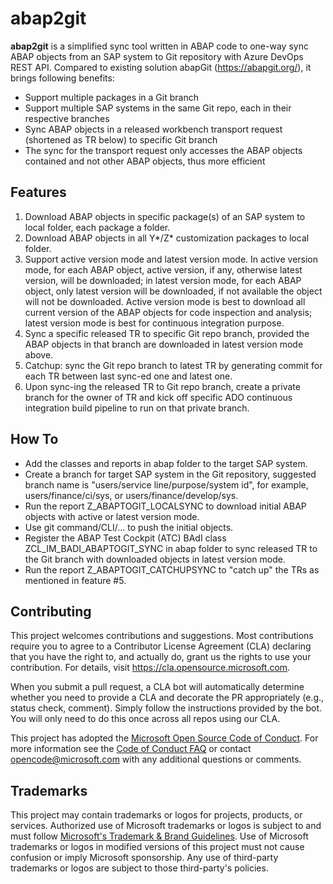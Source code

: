 # abap2git

**abap2git** is a simplified sync tool written in ABAP code to one-way sync ABAP objects from an SAP system to Git repository with Azure DevOps REST API. Compared to existing solution abapGit (https://abapgit.org/), it brings following benefits:
* Support multiple packages in a Git branch
* Support multiple SAP systems in the same Git repo, each in their respective branches
* Sync ABAP objects in a released workbench transport request (shortened as TR below) to specific Git branch
* The sync for the transport request only accesses the ABAP objects contained and not other ABAP objects, thus more efficient

## Features
1. Download ABAP objects in specific package(s) of an SAP system to local folder, each package a folder.
2. Download ABAP objects in all Y*/Z* customization packages to local folder.
3. Support active version mode and latest version mode. In active version mode, for each ABAP object, active version, if any, otherwise latest version, will be downloaded; in latest version mode, for each ABAP object, only latest version will be downloaded, if not available the object will not be downloaded. Active version mode is best to download all current version of the ABAP objects for code inspection and analysis; latest version mode is best for continuous integration purpose.
4. Sync a specific released TR to specific Git repo branch, provided the ABAP objects in that branch are downloaded in latest version mode above.
5. Catchup: sync the Git repo branch to latest TR by generating commit for each TR between last sync-ed one and latest one.
6. Upon sync-ing the released TR to Git repo branch, create a private branch for the owner of TR and kick off specific ADO continuous integration build pipeline to run on that private branch.

## How To
* Add the classes and reports in abap folder to the target SAP system.
* Create a branch for target SAP system in the Git repository, suggested branch name is "users/service line/purpose/system id", for example, users/finance/ci/sys, or users/finance/develop/sys.
* Run the report Z_ABAPTOGIT_LOCALSYNC to download initial ABAP objects with active or latest version mode.
* Use git command/CLI/... to push the initial objects.
* Register the ABAP Test Cockpit (ATC) BAdI class ZCL_IM_BADI_ABAPTOGIT_SYNC in abap folder to sync released TR to the Git branch with downloaded objects in latest version mode.
* Run the report Z_ABAPTOGIT_CATCHUPSYNC to "catch up" the TRs as mentioned in feature #5.
## Contributing

This project welcomes contributions and suggestions.  Most contributions require you to agree to a
Contributor License Agreement (CLA) declaring that you have the right to, and actually do, grant us
the rights to use your contribution. For details, visit https://cla.opensource.microsoft.com.

When you submit a pull request, a CLA bot will automatically determine whether you need to provide
a CLA and decorate the PR appropriately (e.g., status check, comment). Simply follow the instructions
provided by the bot. You will only need to do this once across all repos using our CLA.

This project has adopted the [Microsoft Open Source Code of Conduct](https://opensource.microsoft.com/codeofconduct/).
For more information see the [Code of Conduct FAQ](https://opensource.microsoft.com/codeofconduct/faq/) or
contact [opencode@microsoft.com](mailto:opencode@microsoft.com) with any additional questions or comments.

## Trademarks

This project may contain trademarks or logos for projects, products, or services. Authorized use of Microsoft 
trademarks or logos is subject to and must follow 
[Microsoft's Trademark & Brand Guidelines](https://www.microsoft.com/en-us/legal/intellectualproperty/trademarks/usage/general).
Use of Microsoft trademarks or logos in modified versions of this project must not cause confusion or imply Microsoft sponsorship.
Any use of third-party trademarks or logos are subject to those third-party's policies.
